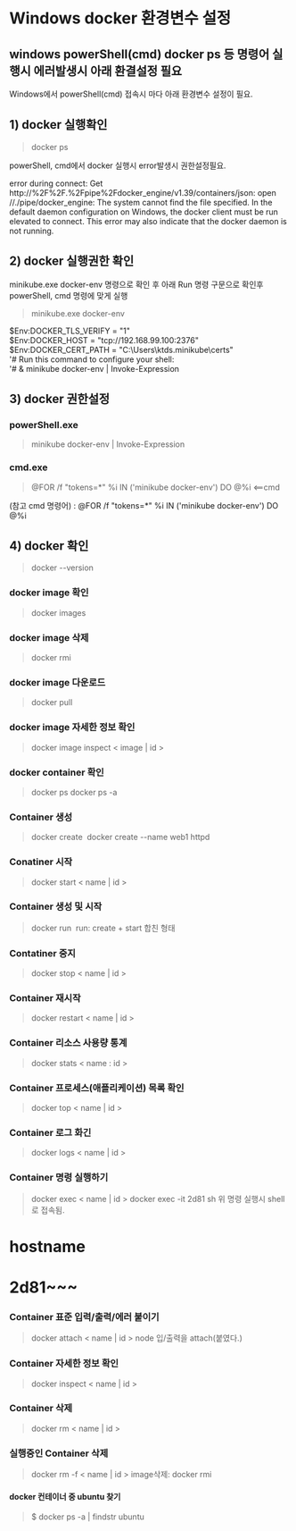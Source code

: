 # Windows docker 환경변수 설정 

## windows powerShell(cmd) docker ps 등 명령어 실행시 에러발생시 아래 환결설정 필요
Windows에서 powerShell(cmd) 접속시 마다 아래 환경변수 설정이 필요.

## 1) docker 실행확인

> docker ps

powerShell, cmd에서 docker 실행시 error발생시 권한설정필요.

  error during connect: Get http://%2F%2F.%2Fpipe%2Fdocker_engine/v1.39/containers/json: open //./pipe/docker_engine: The system cannot find the file specified. In the default daemon configuration on Windows, the docker client must be run elevated to connect. This error may also indicate that the docker daemon is not running.


## 2) docker 실행권한 확인  

minikube.exe docker-env 명령으로 확인 후 아래 Run 명령 구문으로 확인후 powerShell, cmd 명령에 맞게 실행

> minikube.exe docker-env

$Env:DOCKER_TLS_VERIFY = "1"  
$Env:DOCKER_HOST = "tcp://192.168.99.100:2376"  
$Env:DOCKER_CERT_PATH = "C:\Users\ktds\.minikube\certs"  
'# Run this command to configure your shell:  
'# & minikube docker-env | Invoke-Expression  

## 3) docker 권한설정

### powerShell.exe
> minikube docker-env | Invoke-Expression 

### cmd.exe
> @FOR /f "tokens=*" %i IN ('minikube docker-env') DO @%i <==cmd


(참고 cmd 명령어) : @FOR /f "tokens=*" %i IN ('minikube docker-env') DO @%i


## 4) docker 확인
> docker --version

### docker image 확인
> docker images

### docker image 삭제
> docker rmi <image>

### docker image 다운로드
> docker pull <image>
 
### docker image 자세한 정보 확인
> docker image inspect < image | id >



### docker container 확인
> docker ps
> docker ps -a

### Container 생성
> docker create <image>
> docker create --name web1 httpd
  
### Conatiner 시작
> docker start < name | id >

### Container 생성 및 시작
> docker run <image>
run: create + start 합친 형태
  
### Contatiner 중지
> docker stop < name | id > 

### Container 재시작
> docker restart < name | id >

### Container 리소스 사용량 통계
> docker stats < name : id >

### Container 프로세스(애플리케이션) 목록 확인
> docker top < name | id >

### Container 로그 화긴
> docker logs < name | id >

### Container 명령 실행하기
> docker exec < name | id > <command>
> docker exec -it 2d81 sh
위 명령 실행시 shell로 접속됨.
# hostname
# 2d81~~~

### Container 표준 입력/출력/에러 붙이기
> docker attach < name | id >
node 입/출력을 attach(붙였다.)

### Container 자세한 정보 확인
> docker inspect < name | id >

### Container 삭제
> docker rm < name | id >
### 실행중인 Container 삭제
> docker rm -f < name | id >
image삭제: docker rmi <image>
  

#### docker 컨테이너 중  ubuntu 찾기
> $ docker ps -a | findstr ubuntu
